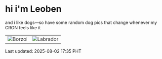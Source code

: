 # hi i'm Leoben

and i like dogs—so have some random dog pics that change whenever my CRON feels like it

|  |  |
|--------|----------|
| ![Borzoi](https://random-dog-vercel.vercel.app/api/random-borzoi?v=1754127337) | ![Labrador](https://random-dog-vercel.vercel.app/api/random-labrador?v=1754127337) |

Last updated: 2025-08-02 17:35 PHT
